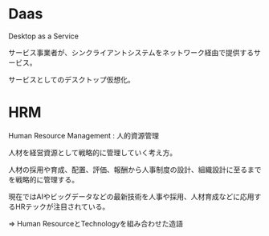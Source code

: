 # Daas

Desktop as a Service

サービス事業者が、シンクライアントシステムをネットワーク経由で提供するサービス。

サービスとしてのデスクトップ仮想化。

# HRM

Human Resource Management : 人的資源管理

人材を経営資源として戦略的に管理していく考え方。

人材の採用や育成、配置、評価、報酬から人事制度の設計、組織設計に至るまでを戦略的に管理する。

現在ではAIやビッグデータなどの最新技術を人事や採用、人材育成などに応用するHRテックが注目されている。

=> Human ResourceとTechnologyを組み合わせた造語

